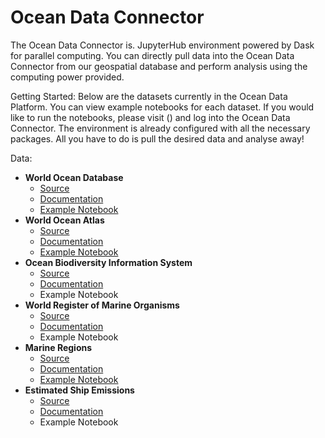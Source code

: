 # Ocean Data Connector

The Ocean Data Connector is. JupyterHub environment powered by Dask for parallel computing.
You can directly pull data into the Ocean Data Connector from our geospatial database and perform analysis using the computing power provided.

Getting Started:
Below are the datasets currently in the Ocean Data Platform. You can view example notebooks for each dataset. 
If you would like to run the notebooks, please visit () and log into the Ocean Data Connector.
The environment is already configured with all the necessary packages. All you have to do is pull the desired data and analyse away!

Data:
* **World Ocean Database**
  * [Source](https://www.ncei.noaa.gov/products/world-ocean-database)
  * [Documentation](https://github.com/C4IROcean/OceanDataConnector/blob/main/data/WorldOceanDatabase.md)
  * [Example Notebook](https://github.com/C4IROcean/OceanDataConnector/blob/main/SDK/ExampleNotebooks/WorldOceanDatabase.ipynb)
* **World Ocean Atlas**
  * [Source](https://www.ncei.noaa.gov/products/world-ocean-atlas)
  * [Documentation](https://github.com/C4IROcean/OceanDataConnector/blob/main/data/WorldOceanAtlas.md)
  * [Example Notebook](https://github.com/C4IROcean/OceanDataConnector/blob/main/SDK/ExampleNotebooks/WorldOceanAtlas.ipynb)
* **Ocean Biodiversity Information System**
  * [Source](https://obis.org/)
  * [Documentation](https://github.com/C4IROcean/OceanDataConnector/blob/main/data/OBIS)
  * Example Notebook
* **World Register of Marine Organisms**
  * [Source](https://www.marinespecies.org/)
  * [Documentation](https://github.com/C4IROcean/OceanDataConnector/blob/main/data/WoRMS)
  * Example Notebook
* **Marine Regions**
  * [Source](https://www.marineregions.org/)
  * [Documentation](https://github.com/C4IROcean/OceanDataConnector/blob/main/data/MarineRegions)
  * [Example Notebook](https://github.com/C4IROcean/OceanDataConnector/blob/main/SDK/ExampleNotebooks/MarineRegions.ipynb)
* **Estimated Ship Emissions**
  * [Source](https://www.gebco.net/)
  * [Documentation](https://github.com/C4IROcean/OceanDataConnector/blob/datasetfolders/data/GEBCO%20Bathymetry/GEBCO%20Bathymetry.md)
  * Example Notebook

